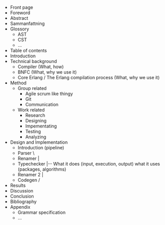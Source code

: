 * Front page
* Foreword
* Abstract
* Sammanfattning
* Glossory
  * AST
  * CST
  * ...
* Table of contents
* Introduction
* Technical background
  * Compiler (What, how)
  * BNFC (What, why we use it)
  * Core Erlang / The Erlang compilation process (What, why we use it)
* Method
  * Group related
    * Agile scrum like thingy
    * Git
    * Communication
  * Work related
    * Research
    * Designing
    * Impementating
    * Testing
    * Analyzing
* Design and Implementation
  * Introduction (pipeline)
  * Parser       \
  * Renamer      |
  * Typechecker  |-- What it does (input, execution, output) what it uses (packages, algorithms)
  * Renamer 2    |
  * Codegen      /
* Results
* Discussion
* Conclusion
* Bibliography
* Appendix
  * Grammar specification
  * ...
